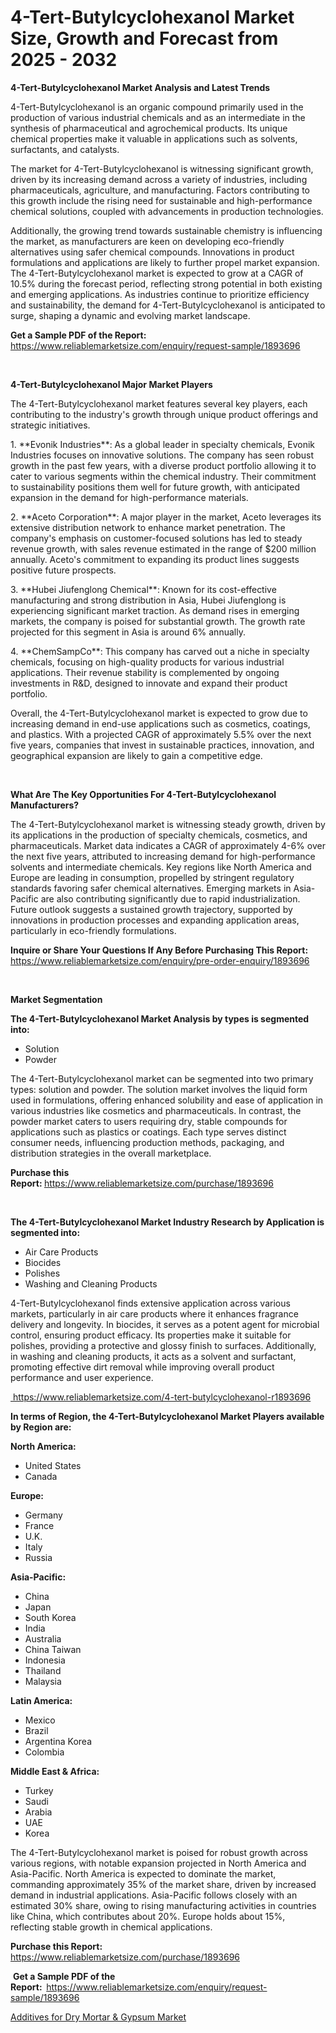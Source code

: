 <p><h1>4-Tert-Butylcyclohexanol Market Size, Growth and Forecast from 2025 - 2032</h1></p><p><strong>4-Tert-Butylcyclohexanol Market Analysis and Latest Trends</strong></p>
<p><p>4-Tert-Butylcyclohexanol is an organic compound primarily used in the production of various industrial chemicals and as an intermediate in the synthesis of pharmaceutical and agrochemical products. Its unique chemical properties make it valuable in applications such as solvents, surfactants, and catalysts.</p><p>The market for 4-Tert-Butylcyclohexanol is witnessing significant growth, driven by its increasing demand across a variety of industries, including pharmaceuticals, agriculture, and manufacturing. Factors contributing to this growth include the rising need for sustainable and high-performance chemical solutions, coupled with advancements in production technologies.</p><p>Additionally, the growing trend towards sustainable chemistry is influencing the market, as manufacturers are keen on developing eco-friendly alternatives using safer chemical compounds. Innovations in product formulations and applications are likely to further propel market expansion. The 4-Tert-Butylcyclohexanol market is expected to grow at a CAGR of 10.5% during the forecast period, reflecting strong potential in both existing and emerging applications. As industries continue to prioritize efficiency and sustainability, the demand for 4-Tert-Butylcyclohexanol is anticipated to surge, shaping a dynamic and evolving market landscape.</p></p>
<p><strong>Get a Sample PDF of the Report:&nbsp;</strong> <a href="https://www.reliablemarketsize.com/enquiry/request-sample/1893696?utm_campaign=2316&utm_medium=2&utm_source=Github&utm_content=ia&utm_term=03042025&utm_id=4-tert-butylcyclohexanol">https://www.reliablemarketsize.com/enquiry/request-sample/1893696</a></p>
<p>&nbsp;</p>
<p><strong>4-Tert-Butylcyclohexanol Major Market Players</strong></p>
<p><p>The 4-Tert-Butylcyclohexanol market features several key players, each contributing to the industry's growth through unique product offerings and strategic initiatives. </p><p>1. **Evonik Industries**: As a global leader in specialty chemicals, Evonik Industries focuses on innovative solutions. The company has seen robust growth in the past few years, with a diverse product portfolio allowing it to cater to various segments within the chemical industry. Their commitment to sustainability positions them well for future growth, with anticipated expansion in the demand for high-performance materials.</p><p>2. **Aceto Corporation**: A major player in the market, Aceto leverages its extensive distribution network to enhance market penetration. The company's emphasis on customer-focused solutions has led to steady revenue growth, with sales revenue estimated in the range of $200 million annually. Aceto's commitment to expanding its product lines suggests positive future prospects.</p><p>3. **Hubei Jiufenglong Chemical**: Known for its cost-effective manufacturing and strong distribution in Asia, Hubei Jiufenglong is experiencing significant market traction. As demand rises in emerging markets, the company is poised for substantial growth. The growth rate projected for this segment in Asia is around 6% annually.</p><p>4. **ChemSampCo**: This company has carved out a niche in specialty chemicals, focusing on high-quality products for various industrial applications. Their revenue stability is complemented by ongoing investments in R&D, designed to innovate and expand their product portfolio.</p><p>Overall, the 4-Tert-Butylcyclohexanol market is expected to grow due to increasing demand in end-use applications such as cosmetics, coatings, and plastics. With a projected CAGR of approximately 5.5% over the next five years, companies that invest in sustainable practices, innovation, and geographical expansion are likely to gain a competitive edge.</p></p>
<p>&nbsp;</p>
<p><strong>What Are The Key Opportunities For 4-Tert-Butylcyclohexanol Manufacturers?</strong></p>
<p><p>The 4-Tert-Butylcyclohexanol market is witnessing steady growth, driven by its applications in the production of specialty chemicals, cosmetics, and pharmaceuticals. Market data indicates a CAGR of approximately 4-6% over the next five years, attributed to increasing demand for high-performance solvents and intermediate chemicals. Key regions like North America and Europe are leading in consumption, propelled by stringent regulatory standards favoring safer chemical alternatives. Emerging markets in Asia-Pacific are also contributing significantly due to rapid industrialization. Future outlook suggests a sustained growth trajectory, supported by innovations in production processes and expanding application areas, particularly in eco-friendly formulations.</p></p>
<p><strong>Inquire or Share Your Questions If Any Before Purchasing This Report:</strong> <a href="https://www.reliablemarketsize.com/enquiry/pre-order-enquiry/1893696?utm_campaign=2316&utm_medium=2&utm_source=Github&utm_content=ia&utm_term=03042025&utm_id=4-tert-butylcyclohexanol">https://www.reliablemarketsize.com/enquiry/pre-order-enquiry/1893696</a></p>
<p>&nbsp;</p>
<p><strong>Market Segmentation</strong></p>
<p><strong>The 4-Tert-Butylcyclohexanol Market Analysis by types is segmented into:</strong></p>
<p><ul><li>Solution</li><li>Powder</li></ul></p>
<p><p>The 4-Tert-Butylcyclohexanol market can be segmented into two primary types: solution and powder. The solution market involves the liquid form used in formulations, offering enhanced solubility and ease of application in various industries like cosmetics and pharmaceuticals. In contrast, the powder market caters to users requiring dry, stable compounds for applications such as plastics or coatings. Each type serves distinct consumer needs, influencing production methods, packaging, and distribution strategies in the overall marketplace.</p></p>
<p><strong>Purchase this Report:&nbsp;</strong><a href="https://www.reliablemarketsize.com/purchase/1893696?utm_campaign=2316&utm_medium=2&utm_source=Github&utm_content=ia&utm_term=03042025&utm_id=4-tert-butylcyclohexanol">https://www.reliablemarketsize.com/purchase/1893696</a></p>
<p>&nbsp;</p>
<p><strong>The 4-Tert-Butylcyclohexanol Market Industry Research by Application is segmented into:</strong></p>
<p><ul><li>Air Care Products</li><li>Biocides</li><li>Polishes</li><li>Washing and Cleaning Products</li></ul></p>
<p><p>4-Tert-Butylcyclohexanol finds extensive application across various markets, particularly in air care products where it enhances fragrance delivery and longevity. In biocides, it serves as a potent agent for microbial control, ensuring product efficacy. Its properties make it suitable for polishes, providing a protective and glossy finish to surfaces. Additionally, in washing and cleaning products, it acts as a solvent and surfactant, promoting effective dirt removal while improving overall product performance and user experience.</p></p>
<p><a href="https://www.reliablemarketsize.com/4-tert-butylcyclohexanol-r1893696?utm_campaign=2316&utm_medium=2&utm_source=Github&utm_content=ia&utm_term=03042025&utm_id=4-tert-butylcyclohexanol">&nbsp;https://www.reliablemarketsize.com/4-tert-butylcyclohexanol-r1893696</a></p>
<p><strong>In terms of Region, the 4-Tert-Butylcyclohexanol Market Players available by Region are:</strong></p>
<p>
    <p> <strong> North America: </strong>
        <ul>
            <li>United States</li>
            <li>Canada</li>
        </ul>
        </p> 
    <p> <strong> Europe: </strong>
        <ul>
            <li>Germany</li>
            <li>France</li>
            <li>U.K.</li>
            <li>Italy</li>
            <li>Russia</li>
        </ul>
        </p> 
    <p> <strong> Asia-Pacific: </strong>
        <ul>
            <li>China</li>
            <li>Japan</li>
            <li>South Korea</li>
            <li>India</li>
            <li>Australia</li>
            <li>China Taiwan</li>
            <li>Indonesia</li>
            <li>Thailand</li>
            <li>Malaysia</li>
        </ul>
        </p> 
    <p> <strong> Latin America: </strong>
        <ul>
            <li>Mexico</li>
            <li>Brazil</li>
            <li>Argentina Korea</li>
            <li>Colombia</li>
        </ul>
        </p> 
    <p> <strong> Middle East & Africa: </strong>
        <ul>
            <li>Turkey</li>
            <li>Saudi</li>
            <li>Arabia</li>
            <li>UAE</li>
            <li>Korea</li>
        </ul>
    </p>
    </p>
<p><p>The 4-Tert-Butylcyclohexanol market is poised for robust growth across various regions, with notable expansion projected in North America and Asia-Pacific. North America is expected to dominate the market, commanding approximately 35% of the market share, driven by increased demand in industrial applications. Asia-Pacific follows closely with an estimated 30% share, owing to rising manufacturing activities in countries like China, which contributes about 20%. Europe holds about 15%, reflecting stable growth in chemical applications.</p></p>
<p><strong>Purchase this Report: </strong><a href="https://www.reliablemarketsize.com/purchase/1893696?utm_campaign=2316&utm_medium=2&utm_source=Github&utm_content=ia&utm_term=03042025&utm_id=4-tert-butylcyclohexanol">https://www.reliablemarketsize.com/purchase/1893696</a></p>
<p>&nbsp;<strong>Get a Sample PDF of the Report:&nbsp;&nbsp;</strong><a href="https://www.reliablemarketsize.com/enquiry/request-sample/1893696?utm_campaign=2316&utm_medium=2&utm_source=Github&utm_content=ia&utm_term=03042025&utm_id=4-tert-butylcyclohexanol">https://www.reliablemarketsize.com/enquiry/request-sample/1893696</a></p>
<p><strong></strong></p>
<p><p><a href="https://github.com/bensemilia864/Market-Research-Report-List-1/blob/main/additives-for-dry-mortar-gypsum-market.md?utm_campaign=2316&utm_medium=2&utm_source=Github&utm_content=ia&utm_term=03042025&utm_id=4-tert-butylcyclohexanol">Additives for Dry Mortar & Gypsum Market</a></p></p>